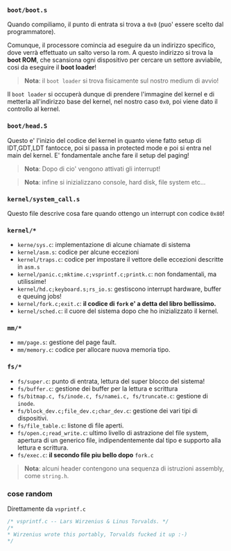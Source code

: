 ### `boot/boot.s`
Quando compiliamo, il punto di entrata si trova a `0x0` (puo' essere scelto dal programmatore).

Comunque, il processore comincia ad eseguire da un indirizzo specifico, dove verrà effettuato un salto verso la rom. A questo indirizzo si trova la **boot ROM**, che scansiona ogni dispositivo per cercare un settore avviabile, cosi da eseguire il **boot loader**!

> **Nota**: il `boot loader` si trova fisicamente sul nostro medium di avvio!


Il `boot loader` si occuperà dunque di prendere l'immagine del kernel e di metterla all'indirizzo base del kernel, nel nostro caso `0x0`, poi viene dato il controllo al kernel.

### `boot/head.S`
Questo e' l'inizio del codice del kernel in quanto viene fatto setup di IDT,GDT,LDT fantocce, poi si passa in protected mode e poi si entra nel main del kernel. E' fondamentale anche fare il setup del paging!

> **Nota**: Dopo di cio' vengono attivati gli interrupt!

> **Nota**: infine si inizializzano console, hard disk, file system etc...

### `kernel/system_call.s`
Questo file descrive cosa fare quando ottengo un interrupt con codice `0x80`!

### `kernel/*`
* `kerne/sys.c`: implementazione di alcune chiamate di sistema
* `kernel/asm.s`: codice per alcune eccezioni
* `kernel/traps.c`: codice per impostare il vettore delle eccezioni descritte in `asm.s`
* `kernel/panic.c;mktime.c;vsprintf.c;printk.c`: non fondamentali, ma utilissime!
* `kernel/hd.c;keyboard.s;rs_io.s`: gestiscono interrupt hardware, buffer e queuing jobs!
* `kernel/fork.c;exit.c`: **il codice di `fork` e' a detta del libro bellissimo.**
* `kernel/sched.c`: il cuore del sistema dopo che ho inizializzato il kernel.

### `mm/*`
* `mm/page.s`: gestione del page fault.
* `mm/memory.c`: codice per allocare nuova memoria tipo.

### `fs/*`
* `fs/super.c`: punto di entrata, lettura del super blocco del sistema! 
* `fs/buffer.c`: gestione dei buffer per la lettura e scrittura
* `fs/bitmap.c, fs/inode.c, fs/namei.c, fs/truncate.c`: gestione di `inode`.
* `fs/block_dev.c;file_dev.c;char_dev.c`: gestione dei vari tipi di dispositivi.
* `fs/file_table.c`: listone di file aperti.
* `fs/open.c;read_write.c`: ultimo livello di astrazione del file system, apertura di un generico file, indipendentemente dal tipo e supporto alla lettura e scrittura.
* `fs/exec.c`: **il secondo file piu bello dopo** `fork.c`

> **Nota**: alcuni header contengono una sequenza di istruzioni assembly, come `string.h`.
### cose random
Direttamente da `vsprintf.c`
```c
/* vsprintf.c -- Lars Wirzenius & Linus Torvalds. */
/*
* Wirzenius wrote this portably, Torvalds fucked it up :-)
*/
```